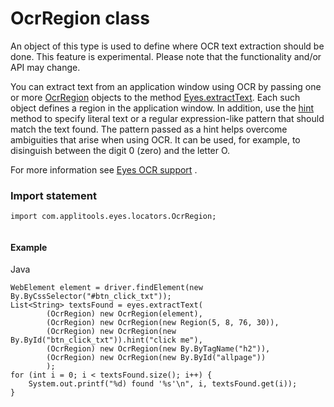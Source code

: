 # OcrRegion class
An object of this type is used to define where OCR text extraction should be done.
This feature is experimental. Please note that the functionality and/or API may change.

You can extract text from an application window using OCR by passing one or more [OcrRegion](#) objects to the method [Eyes.extractText](./eyes#extracttext-method). Each such object defines a region in the application window. In addition, use the [hint](./ocrregion#hint-method) method to specify literal text or a regular expression-like pattern that should match the text found. The pattern passed as a hint helps overcome ambiguities that arise when using OCR. It can be used, for example, to disinguish between the digit 0 (zero) and the letter O.

For more information see [Eyes OCR support](https://applitools.com/docs/features/ocr.html) . 
 ### Import statement 
``` 
import com.applitools.eyes.locators.OcrRegion;
 
 ``` 

 #### Example 
Java

    WebElement element = driver.findElement(new By.ByCssSelector("#btn_click_txt"));
    List<String> textsFound = eyes.extractText(
            (OcrRegion) new OcrRegion(element),
            (OcrRegion) new OcrRegion(new Region(5, 8, 76, 30)),
            (OcrRegion) new OcrRegion(new By.ById("btn_click_txt")).hint("click me"),
            (OcrRegion) new OcrRegion(new By.ByTagName("h2")),
            (OcrRegion) new OcrRegion(new By.ById("allpage"))
            );
    for (int i = 0; i < textsFound.size(); i++) {
        System.out.printf("%d) found '%s'\n", i, textsFound.get(i));
    }